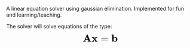 A linear equation solver using gaussian elimination. Implemented for fun and learning/teaching.

The solver will solve equations of the type:

<!-- $$
\mathbf{A}\mathbf{x} = \mathbf{b}
$$ -->

<div align="center"><img style="background: white;" src="svg/Mv09d16ZdS.svg"></div>
